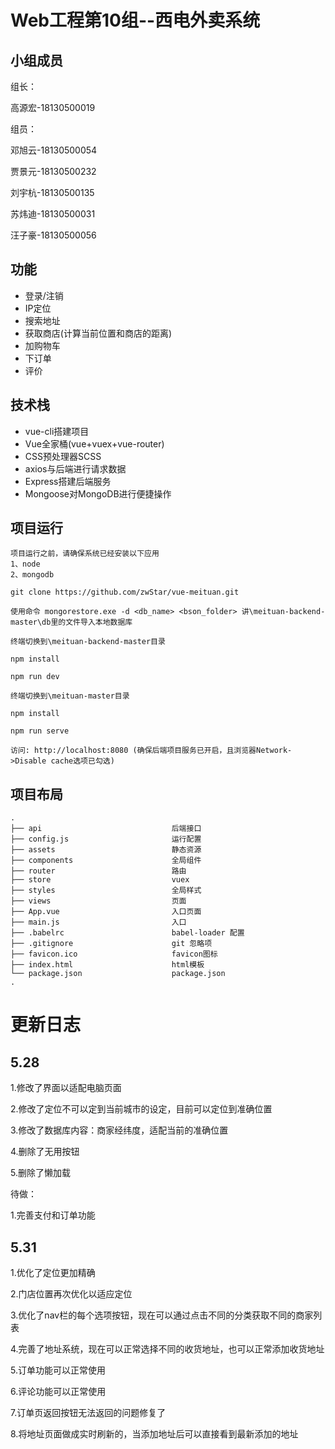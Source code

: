 # Web工程第10组--西电外卖系统

## 小组成员

组长：

高源宏-18130500019

组员：

邓旭云-18130500054

贾景元-18130500232

刘宇杭-18130500135

苏炜迪-18130500031

汪子豪-18130500056

## 功能 ##

- 登录/注销
- IP定位
- 搜索地址
- 获取商店(计算当前位置和商店的距离)
- 加购物车
- 下订单
- 评价


## 技术栈 ##

- vue-cli搭建项目
- Vue全家桶(vue+vuex+vue-router)
- CSS预处理器SCSS
- axios与后端进行请求数据
- Express搭建后端服务
- Mongoose对MongoDB进行便捷操作

## 项目运行

```
项目运行之前，请确保系统已经安装以下应用
1、node
2、mongodb
```

```
git clone https://github.com/zwStar/vue-meituan.git

使用命令 mongorestore.exe -d <db_name> <bson_folder> 讲\meituan-backend-master\db里的文件导入本地数据库

终端切换到\meituan-backend-master目录

npm install

npm run dev

终端切换到\meituan-master目录

npm install

npm run serve

访问: http://localhost:8080 (确保后端项目服务已开启，且浏览器Network->Disable cache选项已勾选)

```

## 项目布局

```
.
├── api                             后端接口
├── config.js                       运行配置
├── assets                          静态资源
├── components                      全局组件
├── router                          路由
├── store                           vuex
├── styles                          全局样式
├── views                           页面
├── App.vue                         入口页面
├── main.js                         入口
├── .babelrc                        babel-loader 配置
├── .gitignore                      git 忽略项
├── favicon.ico                     favicon图标
├── index.html                      html模板
└── package.json                    package.json
.

```

# 更新日志

## 5.28

1.修改了界面以适配电脑页面

2.修改了定位不可以定到当前城市的设定，目前可以定位到准确位置

3.修改了数据库内容：商家经纬度，适配当前的准确位置

4.删除了无用按钮

5.删除了懒加载

待做：

1.完善支付和订单功能

## 5.31

1.优化了定位更加精确

2.门店位置再次优化以适应定位

3.优化了nav栏的每个选项按钮，现在可以通过点击不同的分类获取不同的商家列表

4.完善了地址系统，现在可以正常选择不同的收货地址，也可以正常添加收货地址

5.订单功能可以正常使用

6.评论功能可以正常使用

7.订单页返回按钮无法返回的问题修复了

8.将地址页面做成实时刷新的，当添加地址后可以直接看到最新添加的地址

